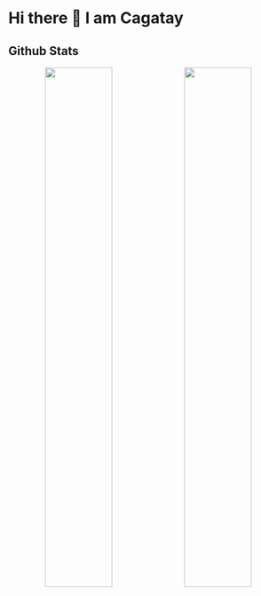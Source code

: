 # Hi there 👋 I am Cagatay

<h2> Github Stats </h2>
<div align="center">
    <img src="https://github-readme-stats.vercel.app/api?username=harqu&show_icons=true&hide_title=true&theme=radical&text_color=fff&bg_color=17102d&count_private=true&include_all_commits=true" width="49%">
    <img src="https://github-readme-stats.vercel.app/api/top-langs/?username=harqu&layout=compact&text_color=fff&bg_color=17102d&count_private=true&include_all_commits=true&langs_count=10&hide_title=true" width="49%">
</div>
</div>
